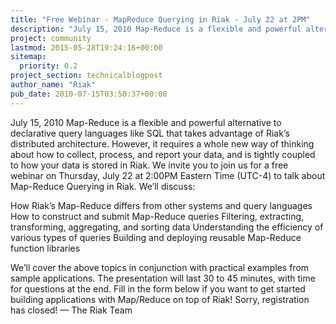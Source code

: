 ```yaml
---
title: "Free Webinar - MapReduce Querying in Riak - July 22 at 2PM"
description: "July 15, 2010 Map-Reduce is a flexible and powerful alternative to declarative query languages like SQL that takes advantage of Riak's distributed architecture. However, it requires a whole new way of thinking about how to collect, process, and report your data, and is tightly coupled to how your"
project: community
lastmod: 2015-05-28T19:24:16+00:00
sitemap:
  priority: 0.2
project_section: technicalblogpost
author_name: "Riak"
pub_date: 2010-07-15T03:50:37+00:00
---
```

July 15, 2010
Map-Reduce is a flexible and powerful alternative to declarative query languages like SQL that takes advantage of Riak’s distributed architecture. However, it requires a whole new way of thinking about how to collect, process, and report your data, and is tightly coupled to how your data is stored in Riak.
We invite you to join us for a free webinar on Thursday, July 22 at 2:00PM Eastern Time (UTC-4) to talk about Map-Reduce Querying in Riak. We’ll discuss:

How Riak’s Map-Reduce differs from other systems and query languages
How to construct and submit Map-Reduce queries
Filtering, extracting, transforming, aggregating, and sorting data
Understanding the efficiency of various types of queries
Building and deploying reusable Map-Reduce function libraries

We’ll cover the above topics in conjunction with practical examples from sample applications. The presentation will last 30 to 45 minutes, with time for questions at the end.
Fill in the form below if you want to get started building applications with Map/Reduce on top of Riak!
Sorry, registration has closed!
— The Riak Team
